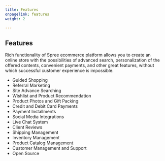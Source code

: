 ```yaml
---
title: Features
onpagelink: features
weight: 2

---
```


Features
--------

Rich functionality of Spree ecommerce platform allows you to create an online store with the possibilities of advanced search, personalization of the offered contents, convenient payments, and other great features, without which successful customer experience is impossible.

- Guided Shopping
- Referral Marketing
- Site Advance Searching
- Wishlist and Product Recommendation
- Product Photos and Gift Packing
- Credit and Debit Card Payments
- Payment Installments
- Social Media Integrations
- Live Chat System
- Client Reviews
- Shipping Management
- Inventory Management
- Product Catalog Management
- Customer Management and Support
- Open Source
 